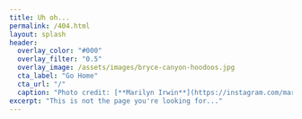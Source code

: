 ```yaml
---
title: Uh oh...
permalink: /404.html
layout: splash
header:
  overlay_color: "#000"
  overlay_filter: "0.5"
  overlay_image: /assets/images/bryce-canyon-hoodoos.jpg
  cta_label: "Go Home"
  cta_url: "/"
  caption: "Photo credit: [**Marilyn Irwin**](https://instagram.com/marilyn.m.irwin)"
excerpt: "This is not the page you're looking for..."
---
```


